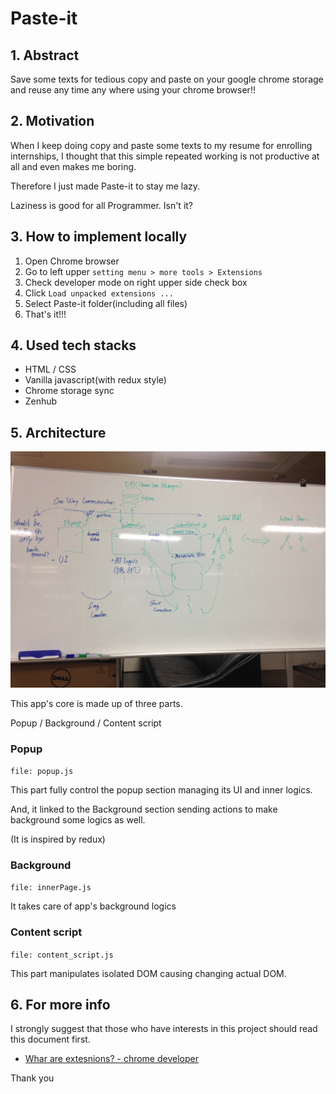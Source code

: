 # Paste-it

## 1. Abstract

Save some texts for tedious copy and paste on your google chrome storage and reuse any time any where using your chrome browser!!

## 2. Motivation

When I keep doing copy and paste some texts to my resume for enrolling internships, I thought that this simple repeated working is not productive at all and even makes me boring.

Therefore I just made Paste-it to stay me lazy.

Laziness is good for all Programmer. Isn't it?

## 3. How to implement locally

1. Open Chrome browser
2. Go to left upper `setting menu > more tools > Extensions`
3. Check developer mode on right upper side check box
4. Click `Load unpacked extensions ...`
5. Select Paste-it folder(including all files)
6. That's it!!!

## 4. Used tech stacks

- HTML / CSS
- Vanilla javascript(with redux style)
- Chrome storage sync
- Zenhub

## 5. Architecture

![App's architecture](./architecture.jpg)

This app's core is made up of three parts.

Popup / Background / Content script

### Popup

`file: popup.js`

This part fully control the popup section managing its UI and inner logics.

And, it linked to the Background section sending actions to make background some logics as well.

(It is inspired by redux)

### Background

`file: innerPage.js`

It takes care of app's background logics

### Content script

`file: content_script.js`

This part manipulates isolated DOM causing changing actual DOM.

## 6. For more info

I strongly suggest that those who have interests in this project should read this document first.

- [Whar are extesnions? - chrome developer](https://developer.chrome.com/extensions)

Thank you